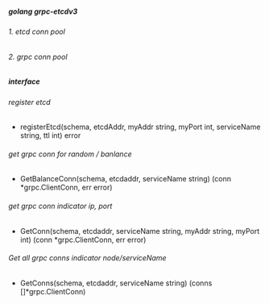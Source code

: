 ##### golang grpc-etcdv3

###### 1. etcd conn pool

###### 2. grpc conn pool


##### interface 

###### register etcd
* registerEtcd(schema, etcdAddr, myAddr string, myPort int, serviceName string, ttl int) error


###### get grpc conn for random / banlance 

* GetBalanceConn(schema, etcdaddr, serviceName string) (conn *grpc.ClientConn, err error)


###### get grpc conn indicator ip, port

* GetConn(schema, etcdaddr, serviceName string, myAddr string, myPort int) (conn *grpc.ClientConn, err error)


###### Get all grpc conns indicator node/serviceName

* GetConns(schema, etcdaddr, serviceName string) (conns []*grpc.ClientConn)